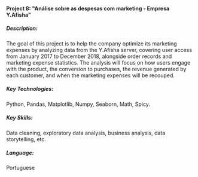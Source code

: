 #### Project 8: "Análise sobre as despesas com marketing - Empresa Y.Afisha"

##### Description:
The goal of this project is to help the company optimize its marketing expenses by analyzing data from the Y.Afisha server, covering user access from January 2017 to December 2018, alongside order records and marketing expense statistics. The analysis will focus on how users engage with the product, the conversion to purchases, the revenue generated by each customer, and when the marketing expenses will be recouped.
##### Key Technologies:
Python, Pandas, Matplotlib, Numpy, Seaborn, Math, Spicy.
##### Key Skills: 
Data cleaning, exploratory data analysis, business analysis, data storytelling, etc.
##### Language: 
Portuguese